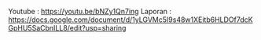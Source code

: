 Youtube : https://youtu.be/bNZy1Qn7ing
Laporan : https://docs.google.com/document/d/1yLGVMc5I9s48w1XEitb6HLDOf7dcKGpHU5SaCbnILL8/edit?usp=sharing 
